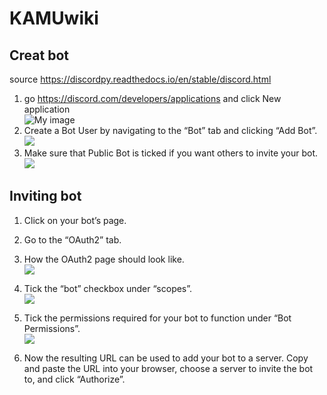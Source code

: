 # KAMUwiki

## Creat bot
source https://discordpy.readthedocs.io/en/stable/discord.html
1. go https://discord.com/developers/applications and click New application  
![My image](https://discordpy.readthedocs.io/en/stable/_images/discord_create_app_button.png)
2. Create a Bot User by navigating to the “Bot” tab and clicking “Add Bot”.  
![](https://discordpy.readthedocs.io/en/stable/_images/discord_create_bot_user.png)
3. Make sure that Public Bot is ticked if you want others to invite your bot.  
![](https://discordpy.readthedocs.io/en/stable/_images/discord_bot_user_options.png)

## Inviting bot

1. Click on your bot’s page.

2. Go to the “OAuth2” tab.

3. How the OAuth2 page should look like.  
![](https://discordpy.readthedocs.io/en/stable/_images/discord_oauth2.png)
4. Tick the “bot” checkbox under “scopes”.  
![](https://discordpy.readthedocs.io/en/stable/_images/discord_oauth2_scope.png)
5. Tick the permissions required for your bot to function under “Bot Permissions”.  
![](https://discordpy.readthedocs.io/en/stable/_images/discord_oauth2_perms.png)
6. Now the resulting URL can be used to add your bot to a server. Copy and paste the URL into your browser, choose a server to invite the bot to, and click “Authorize”.
